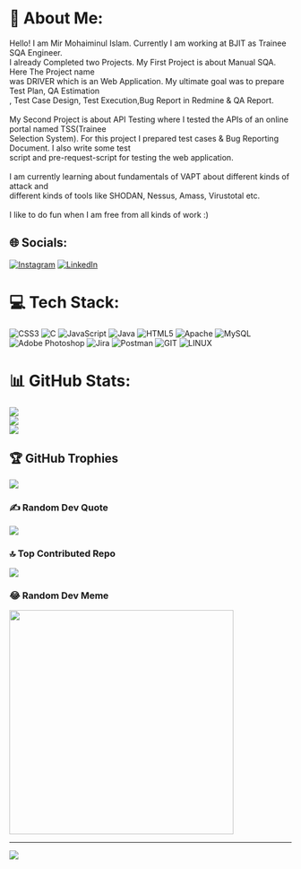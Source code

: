 # 💫 About Me:
Hello! I am Mir Mohaiminul Islam. Currently I am working at BJIT as Trainee SQA Engineer.<br>I already Completed two Projects. My First Project is about Manual SQA. Here The Project name <br>was DRIVER which is an Web Application. My ultimate goal was to prepare Test Plan, QA Estimation<br>, Test Case Design, Test Execution,Bug Report in Redmine & QA Report.<br><br>My Second Project is about API Testing where I tested the APIs of an online portal named TSS(Trainee<br>Selection System). For this project I prepared test cases & Bug Reporting Document. I also write some test <br>script and pre-request-script for testing the web application. <br><br>I am currently learning about fundamentals of VAPT about different kinds of attack and <br>different kinds of tools like SHODAN, Nessus, Amass, Virustotal etc.<br><br>I like to do fun when I am free from all kinds of work :)


## 🌐 Socials:
[![Instagram](https://img.shields.io/badge/Instagram-%23E4405F.svg?logo=Instagram&logoColor=white)](https://instagram.com/mir_mohaiminul) [![LinkedIn](https://img.shields.io/badge/LinkedIn-%230077B5.svg?logo=linkedin&logoColor=white)](https://linkedin.com/in/mohaiminul-islam-eshrak-305279229) 

# 💻 Tech Stack:
![CSS3](https://img.shields.io/badge/css3-%231572B6.svg?style=for-the-badge&logo=css3&logoColor=white) ![C](https://img.shields.io/badge/c-%2300599C.svg?style=for-the-badge&logo=c&logoColor=white) ![JavaScript](https://img.shields.io/badge/javascript-%23323330.svg?style=for-the-badge&logo=javascript&logoColor=%23F7DF1E) ![Java](https://img.shields.io/badge/java-%23ED8B00.svg?style=for-the-badge&logo=openjdk&logoColor=white) ![HTML5](https://img.shields.io/badge/html5-%23E34F26.svg?style=for-the-badge&logo=html5&logoColor=white) ![Apache](https://img.shields.io/badge/apache-%23D42029.svg?style=for-the-badge&logo=apache&logoColor=white) ![MySQL](https://img.shields.io/badge/mysql-%2300000f.svg?style=for-the-badge&logo=mysql&logoColor=white) ![Adobe Photoshop](https://img.shields.io/badge/adobe%20photoshop-%2331A8FF.svg?style=for-the-badge&logo=adobe%20photoshop&logoColor=white) ![Jira](https://img.shields.io/badge/jira-%230A0FFF.svg?style=for-the-badge&logo=jira&logoColor=white) ![Postman](https://img.shields.io/badge/Postman-FF6C37?style=for-the-badge&logo=postman&logoColor=white) ![GIT](https://img.shields.io/badge/Git-fc6d26?style=for-the-badge&logo=git&logoColor=white) ![LINUX](https://img.shields.io/badge/Linux-FCC624?style=for-the-badge&logo=linux&logoColor=black)
# 📊 GitHub Stats:
![](https://github-readme-stats.vercel.app/api?username=Mohaiminul-SQA&theme=dark&hide_border=false&include_all_commits=true&count_private=false)<br/>
![](https://github-readme-streak-stats.herokuapp.com/?user=Mohaiminul-SQA&theme=dark&hide_border=false)<br/>
![](https://github-readme-stats.vercel.app/api/top-langs/?username=Mohaiminul-SQA&theme=dark&hide_border=false&include_all_commits=true&count_private=false&layout=compact)

## 🏆 GitHub Trophies
![](https://github-profile-trophy.vercel.app/?username=Mohaiminul-SQA&theme=apprentice&no-frame=false&no-bg=false&margin-w=4)

### ✍️ Random Dev Quote
![](https://quotes-github-readme.vercel.app/api?type=horizontal&theme=radical)

### 🔝 Top Contributed Repo
![](https://github-contributor-stats.vercel.app/api?username=Mohaiminul-SQA&limit=5&theme=dark&combine_all_yearly_contributions=true)

### 😂 Random Dev Meme
<img src='https://randommeme-five.vercel.app/' style="height: 400px;"/>

---
[![](https://visitcount.itsvg.in/api?id=Mohaiminul-SQA&icon=0&color=0)](https://visitcount.itsvg.in)

<!-- Proudly created with GPRM ( https://gprm.itsvg.in ) -->
